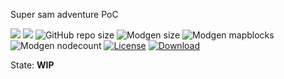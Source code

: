Super sam adventure PoC

![](https://github.com/BuckarooBanzay/super_same/workflows/luacheck/badge.svg)
![](https://github.com/BuckarooBanzay/super_same/workflows/test/badge.svg)
![GitHub repo size](https://img.shields.io/github/repo-size/buckaroobanzay/super_same)
![Modgen size](https://byob.yarr.is/BuckarooBanzay/super_same/size)
![Modgen mapblocks](https://byob.yarr.is/BuckarooBanzay/super_same/mapblock_count)
![Modgen nodecount](https://byob.yarr.is/BuckarooBanzay/super_same/node_count)
[![License](https://img.shields.io/badge/License-MIT%20and%20CC%20BY--SA%203.0-green.svg)](license.txt)
[![Download](https://img.shields.io/badge/Download-ContentDB-blue.svg)](https://content.minetest.net/packages/BuckarooBanzay/super_same)

State: **WIP**
